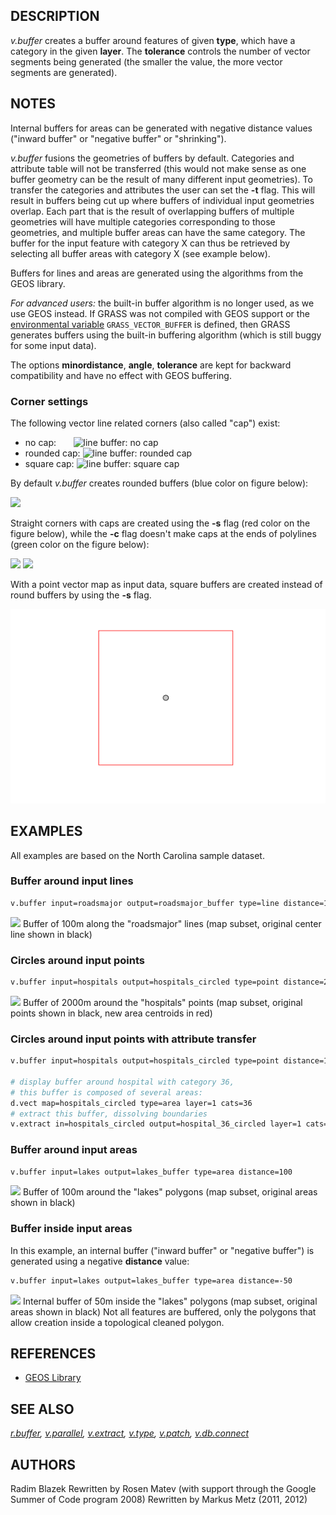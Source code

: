 ## DESCRIPTION

*v.buffer* creates a buffer around features of given **type**, which
have a category in the given **layer**. The **tolerance** controls the
number of vector segments being generated (the smaller the value, the
more vector segments are generated).

## NOTES

Internal buffers for areas can be generated with negative distance
values ("inward buffer" or "negative buffer" or "shrinking").

*v.buffer* fusions the geometries of buffers by default. Categories and
attribute table will not be transferred (this would not make sense as
one buffer geometry can be the result of many different input
geometries). To transfer the categories and attributes the user can set
the **-t** flag. This will result in buffers being cut up where buffers
of individual input geometries overlap. Each part that is the result of
overlapping buffers of multiple geometries will have multiple categories
corresponding to those geometries, and multiple buffer areas can have
the same category. The buffer for the input feature with category X can
thus be retrieved by selecting all buffer areas with category X (see
example below).

Buffers for lines and areas are generated using the algorithms from the
GEOS library.

*For advanced users:* the built-in buffer algorithm is no longer used,
as we use GEOS instead. If GRASS was not compiled with GEOS support or
the [environmental variable](variables.md) `GRASS_VECTOR_BUFFER` is
defined, then GRASS generates buffers using the built-in buffering
algorithm (which is still buggy for some input data).

The options **minordistance**, **angle**, **tolerance** are kept for
backward compatibility and have no effect with GEOS buffering.

### Corner settings

The following vector line related corners (also called "cap") exist:

- no cap:       <img src="v_buffer_no_cap.png" data-valign="middle"
  alt="line buffer: no cap" />
- rounded cap: <img src="v_buffer_rounded_cap.png" data-valign="middle"
  alt="line buffer: rounded cap" />
- square cap: <img src="v_buffer_square_cap.png" data-valign="middle"
  alt="line buffer: square cap" />

By default *v.buffer* creates rounded buffers (blue color on figure
below):

![](v_buffer_line.png)

Straight corners with caps are created using the **-s** flag (red color
on the figure below), while the **-c** flag doesn't make caps at the
ends of polylines (green color on the figure below):

![](v_buffer_line_s.png) ![](v_buffer_line_c.png)

With a point vector map as input data, square buffers are created
instead of round buffers by using the **-s** flag.

![](v_buffer_point_s.png)

## EXAMPLES

All examples are based on the North Carolina sample dataset.

### Buffer around input lines

```bash
v.buffer input=roadsmajor output=roadsmajor_buffer type=line distance=100
```

<img src="v_buffer_lines.png" data-border="1" />
Buffer of 100m along the "roadsmajor" lines (map subset, original center
line shown in black)

### Circles around input points

```bash
v.buffer input=hospitals output=hospitals_circled type=point distance=2000
```

<img src="v_buffer_points.png" data-border="1" />
Buffer of 2000m around the "hospitals" points (map subset, original
points shown in black, new area centroids in red)

### Circles around input points with attribute transfer

```bash
v.buffer input=hospitals output=hospitals_circled type=point distance=1000 -t

# display buffer around hospital with category 36,
# this buffer is composed of several areas:
d.vect map=hospitals_circled type=area layer=1 cats=36
# extract this buffer, dissolving boundaries
v.extract in=hospitals_circled output=hospital_36_circled layer=1 cats=36 -d
```

### Buffer around input areas

```bash
v.buffer input=lakes output=lakes_buffer type=area distance=100
```

<img src="v_buffer_areas.png" data-border="1" />
Buffer of 100m around the "lakes" polygons (map subset, original areas
shown in black)

### Buffer inside input areas

In this example, an internal buffer ("inward buffer" or "negative
buffer") is generated using a negative **distance** value:

```bash
v.buffer input=lakes output=lakes_buffer type=area distance=-50
```

<img src="v_buffer_areas_int.png" data-border="1" />
Internal buffer of 50m inside the "lakes" polygons (map subset, original
areas shown in black)
Not all features are buffered, only the polygons that allow creation
inside a topological cleaned polygon.

## REFERENCES

- [GEOS Library](https://trac.osgeo.org/geos)

## SEE ALSO

*[r.buffer](r.buffer.md), [v.parallel](v.parallel.md),
[v.extract](v.extract.md), [v.type](v.type.md), [v.patch](v.patch.md),
[v.db.connect](v.db.connect.md)*

## AUTHORS

Radim Blazek
Rewritten by Rosen Matev (with support through the Google Summer of Code
program 2008)
Rewritten by Markus Metz (2011, 2012)
